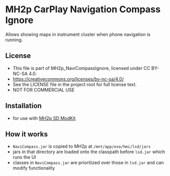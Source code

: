 # MH2p CarPlay Navigation Compass Ignore
Allows showing maps in instrument cluster when phone navigation is running.
## License
 - This file is part of MH2p_NaviCompassIgnore, licensed under CC BY-NC-SA 4.0.
 - https://creativecommons.org/licenses/by-nc-sa/4.0/
 - See the LICENSE file in the project root for full license text.
 - NOT FOR COMMERCIAL USE
## Installation
 - for use with [MH2p SD ModKit](https://github.com/LawPaul/MH2p_SD_ModKit)
## How it works
 - `NaviCompass.jar` is copied to MH2p at `/mnt/app/eso/hmi/lsd/jars`
 - jars in that directory are loaded onto the classpath before `lsd.jar` which runs the UI
 - classes in `NaviCompass.jar` are prioritized over those in `lsd.jar` and can modify functionality